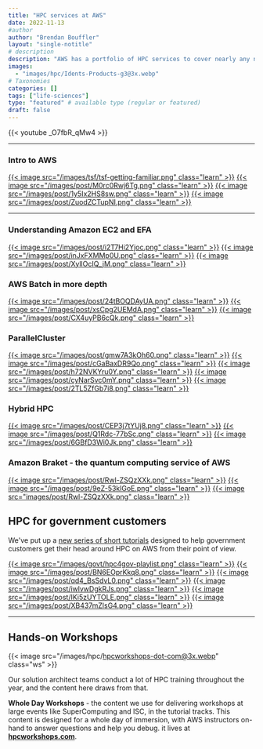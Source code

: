 ```yaml
---
title: "HPC services at AWS"
date: 2022-11-13
#author
author: "Brendan Bouffler"
layout: "single-notitle"
# description
description: "AWS has a portfolio of HPC services to cover nearly any need."
images:
  - "images/hpc/Idents-Products-g3@3x.webp"
# Taxonomies
categories: []
tags: ["life-sciences"]
type: "featured" # available type (regular or featured)
draft: false
---
```


<style>
.boof-weather {
  float:center !important;
  width:1110px;
  padding: 0px;
  }
</style>

{{< youtube _O7fbR_qMw4 >}}

---

<style>
.learn {
  width:250px;
  padding: 0px;
  }
</style>

### Intro to AWS

<a target="intro" href="https://youtu.be/KHx22oJSNso">{{< image src="/images/tsf/tsf-getting-familiar.png" class="learn" >}}</a>
<a target="res" href="https://youtu.be/M0rc0Rwj6Tg">{{< image src="/images/post/M0rc0Rwj6Tg.png" class="learn" >}}</a>
<a target="ec2" href="https://youtu.be/1y5Ix2HS8sw">{{< image src="/images/post/1y5Ix2HS8sw.png" class="learn" >}}</a>
<a target="ec2" href="https://youtu.be/ZuodZCTupNI">{{< image src="/images/post/ZuodZCTupNI.png" class="learn" >}}</a>

----

### Understanding Amazon EC2 and EFA

<a target="ec2" href="https://youtu.be/i2T7Hi2Yjoc">{{< image src="/images/post/i2T7Hi2Yjoc.png" class="learn" >}}</a>
<a target="ec2" href="https://youtu.be/inJxFXMMp0U">{{< image src="/images/post/inJxFXMMp0U.png" class="learn" >}}</a>
<a href="https://youtu.be/XyllOcIQ_jM">{{< image src="/images/post/XyllOcIQ_jM.png" class="learn" >}}</a>


### AWS Batch in more depth

<a target="hpc" href="https://youtu.be/24tBOQDAyUA">{{< image src="/images/post/24tBOQDAyUA.png" class="learn" >}}</a>
<a target="hpc" href="https://youtu.be/xsCpg2UEMdA">{{< image src="/images/post/xsCpg2UEMdA.png" class="learn" >}}</a>
<a target="hpc" href="https://youtu.be/CX4uyPB6cQk">{{< image src="/images/post/CX4uyPB6cQk.png" class="learn" >}}</a>

### ParallelCluster

<a target="hpc" href="https://youtu.be/gmw7A3kOh60">{{< image src="/images/post/gmw7A3kOh60.png" class="learn" >}}</a>
<a target="pc3" href="https://youtu.be/cGaBaxDR9Qo">{{< image src="/images/post/cGaBaxDR9Qo.png" class="learn" >}}</a>
<a target="pc3" href="https://youtu.be/h72NVKYru0Y">{{< image src="/images/post/h72NVKYru0Y.png" class="learn" >}}</a>
<a target="pc3" href="https://youtu.be/cyNarSvc0mY">{{< image src="/images/post/cyNarSvc0mY.png" class="learn" >}}</a>
<a target="hpc" href="https://youtu.be/2TL5ZfGb7i8">{{< image src="/images/post/2TL5ZfGb7i8.png" class="learn" >}}</a>

### Hybrid HPC

<a target="hybrid" href="https://youtu.be/CEP3j7tYUj8">{{< image src="/images/post/CEP3j7tYUj8.png" class="learn" >}}</a>
<a target="hybrid" href="https://youtu.be/Q1Rdc-77bSc">{{< image src="/images/post/Q1Rdc-77bSc.png" class="learn" >}}</a>
<a target="hybrid" href="https://youtu.be/6GBfD3Wi0Jk">{{< image src="/images/post/6GBfD3Wi0Jk.png" class="learn" >}}</a>

### Amazon Braket - the quantum computing service of AWS

<a target="qc" href="https://youtu.be/Rwl-ZSQzXXk">{{< image src="/images/post/Rwl-ZSQzXXk.png" class="learn" >}}</a>
<a target="qc" href="https://youtu.be/9eZ-53klGoE">{{< image src="/images/post/9eZ-53klGoE.png" class="learn" >}}</a>
<a target="hpc" href="https://youtu.be/Rwl-ZSQzXXk">{{< image src="images/post/Rwl-ZSQzXXk.png" class="learn" >}}</a>

## HPC for government customers

We've put up a [new series of short tutorials](https://www.youtube.com/playlist?list=PL6tstO5J3TREBNz6VyZhJ2v8OBwysjelz) designed to help government customers get their head around HPC on AWS from their point of view.

<a target="gov" href="https://www.youtube.com/playlist?list=PL6tstO5J3TREBNz6VyZhJ2v8OBwysjelz">{{< image src="/images/govt/hpc4gov-playlist.png" class="learn" >}}</a>
<a target="gov" href="https://youtu.be/BN6EOprKkq8">{{< image src="/images/post/BN6EOprKkq8.png" class="learn" >}}</a>
<a target="gov" href="https://youtu.be/qd4_BsSdvL0">{{< image src="/images/post/qd4_BsSdvL0.png" class="learn" >}}</a>
<a target="gov" href="https://youtu.be/iwlvwDgkRJs">{{< image src="/images/post/iwlvwDgkRJs.png" class="learn" >}}</a>
<a target="gov" href="https://youtu.be/IKi5zUYTOLE">{{< image src="/images/post/IKi5zUYTOLE.png" class="learn" >}}</a>
<a target="gov" href="https://youtu.be/XB437mZlsG4">{{< image src="/images/post/XB437mZlsG4.png" class="learn" >}}</a>

---

<style>
.ws {
  float:right !important;
  width:550px;
  padding: 0px;
  }
</style>


## Hands-on Workshops

{{< image src="/images/hpc/hpcworkshops-dot-com@3x.webp" class="ws" >}}

Our solution architect teams conduct a lot of HPC training throughout the year, and the content here draws from that.

**Whole Day Workshops** - the content we use for delivering workshops at large events like SuperComputing and ISC, in the tutorial tracks. This content is designed for a whole day of immersion, with AWS instructors on-hand to answer questions and help you debug. it lives at **[hpcworkshops.com](https://hpcworkshops.com)**.